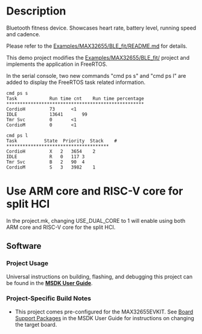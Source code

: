 # Description

Bluetooth fitness device. Showcases heart rate, battery level, running speed and cadence.

Please refer to the [Examples/MAX32655/BLE_fit/README.md](../BLE_fit/README.md) for details.

This demo project modifies the [Examples/MAX32655/BLE_fit/](../BLE_fit/) project and implements the application in FreeRTOS.

In the serial console, two new commands "cmd ps s" and "cmd ps l" are added to display the FreeRTOS task related information.
```
cmd ps s  
Task            Run time cnt    Run time percentage  
***************************************************  
CordioH        	73		<1  
IDLE           	13641		99  
Tmr Svc        	0		<1  
CordioM        	0		<1  
```

```
cmd ps l  
Task          State  Priority  Stack    #  
**************************************  
CordioH        	X	2	3654	2  
IDLE           	R	0	117	3  
Tmr Svc        	B	2	90	4  
CordioM        	S	3	3982	1  
```

# Use ARM core and RISC-V core for split HCI
In the project.mk, changing USE_DUAL_CORE to 1 will enable using both ARM core and RISC-V core for the split HCI.


## Software

### Project Usage

Universal instructions on building, flashing, and debugging this project can be found in the **[MSDK User Guide](https://analogdevicesinc.github.io/msdk/USERGUIDE/)**.

### Project-Specific Build Notes

* This project comes pre-configured for the MAX32655EVKIT.  See [Board Support Packages](https://analogdevicesinc.github.io/msdk/USERGUIDE/#board-support-packages) in the MSDK User Guide for instructions on changing the target board.

